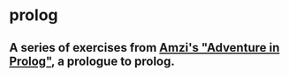 # prolog
## A series of exercises from [Amzi's "Adventure in Prolog"](http://www.amzi.com/AdventureInProlog/index.php), a prologue to prolog.
